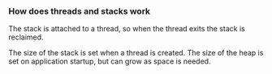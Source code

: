 ### How does threads and stacks work

The stack is attached to a thread, so when the thread exits the stack is reclaimed.

The size of the stack is set when a thread is created. The size of the heap is set on application startup, but can grow as space is needed.